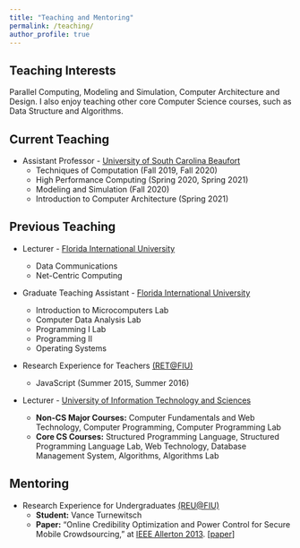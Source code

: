```yaml
---
title: "Teaching and Mentoring"
permalink: /teaching/
author_profile: true
---
```


## Teaching Interests
Parallel Computing, Modeling and Simulation, Computer Architecture and Design. I also enjoy teaching other core Computer Science courses, such as Data Structure and Algorithms.

## Current Teaching 
* Assistant Professor - [University of South Carolina Beaufort](https://www.uscb.edu)
  * Techniques of Computation (Fall 2019, Fall 2020)
  * High Performance Computing (Spring 2020, Spring 2021)
  * Modeling and Simulation (Fall 2020)
  * Introduction to Computer Architecture (Spring 2021)

## Previous Teaching
* Lecturer - [Florida International University](https://www.fiu.edu)
  * Data Communications 
  * Net-Centric Computing

* Graduate Teaching Assistant - [Florida International University](https://www.fiu.edu)
  * Introduction to Microcomputers Lab 
  * Computer Data Analysis Lab 
  * Programming I Lab
  * Programming II
  * Operating Systems
* Research Experience for Teachers [(RET@FIU)](http://it2.fiu.edu/IT2_RET.php)
  * JavaScript (Summer 2015, Summer 2016)

* Lecturer - [University of Information Technology and Sciences](https://www.uits.edu.bd/)
  * **Non-CS Major Courses:** Computer Fundamentals and Web Technology, Computer Programming, Computer Programming Lab
  * **Core CS Courses:** Structured Programming Language, Structured Programming Language Lab, Web Technology, Database Management System, Algorithms, Algorithms Lab

## Mentoring
* Research Experience for Undergraduates [(REU@FIU)](http://it2.fiu.edu/it2_REU.php)
  * __Student:__ Vance Turnewitsch
  * __Paper:__ “Online Credibility Optimization and Power Control for Secure Mobile Crowdsourcing,” at [IEEE Allerton 2013](http://allerton.csl.illinois.edu/). [[paper](https://ieeexplore.ieee.org/document/6736705/)]


